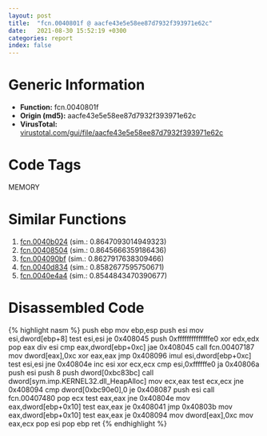 ```yaml
---
layout: post
title:  "fcn.0040801f @ aacfe43e5e58ee87d7932f393971e62c"
date:   2021-08-30 15:52:19 +0300
categories: report
index: false
---
```


# Generic Information
- **Function:** fcn.0040801f
- **Origin (md5):** aacfe43e5e58ee87d7932f393971e62c
- **VirusTotal:** [virustotal.com/gui/file/aacfe43e5e58ee87d7932f393971e62c][virustotal_ref]

# Code Tags
<span class="tag" id="MEMORY">MEMORY</span>


# Similar Functions

1. [fcn.0040b024][similar_1_ref] (sim.: 0.8647093014949323)
2. [fcn.00408504][similar_2_ref] (sim.: 0.8645666359186436)
3. [fcn.004090bf][similar_3_ref] (sim.: 0.8627917638309466)
4. [fcn.0040d834][similar_4_ref] (sim.: 0.8582677595750671)
5. [fcn.0040e4a4][similar_5_ref] (sim.: 0.8544843470390677)


# Disassembled Code

{% highlight nasm %}
push ebp
mov ebp,esp
push esi
mov esi,dword[ebp+8]
test esi,esi
je 0x408045
push 0xffffffffffffffe0
xor edx,edx
pop eax
div esi
cmp eax,dword[ebp+0xc]
jae 0x408045
call fcn.00407187
mov dword[eax],0xc
xor eax,eax
jmp 0x408096
imul esi,dword[ebp+0xc]
test esi,esi
jne 0x40804e
inc esi
xor ecx,ecx
cmp esi,0xffffffe0
ja 0x40806a
push esi
push 8
push dword[0xbc83bc]
call dword[sym.imp.KERNEL32.dll_HeapAlloc]
mov ecx,eax
test ecx,ecx
jne 0x408094
cmp dword[0xbc90e0],0
je 0x408087
push esi
call fcn.00407480
pop ecx
test eax,eax
jne 0x40804e
mov eax,dword[ebp+0x10]
test eax,eax
je 0x408041
jmp 0x40803b
mov eax,dword[ebp+0x10]
test eax,eax
je 0x408094
mov dword[eax],0xc
mov eax,ecx
pop esi
pop ebp
ret 
{% endhighlight %}


[similar_1_ref]: /report/fcn.0040b024@451ddfcc92b1bb3ecaf608812dc38f69
[similar_2_ref]: /report/fcn.00408504@71550f1ee4f4626545a4bffe6d950f12
[similar_3_ref]: /report/fcn.004090bf@4326267744437a05544665cc56c88f0d
[similar_4_ref]: /report/fcn.0040d834@5d44fc96ec059e83cbab5efb708e5e9e
[similar_5_ref]: /report/fcn.0040e4a4@80dd3767d0922df9aac478ac04ef878e
[virustotal_ref]: https://www.virustotal.com/gui/file/aacfe43e5e58ee87d7932f393971e62c